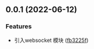 ## 0.0.1 (2022-06-12)


### Features

* 引入websocket 模块 ([fb3225f](https://github.com/lidakai/nest-demo/commit/fb3225fd5b8a6acecbb42d7f41a3b61712868519))




